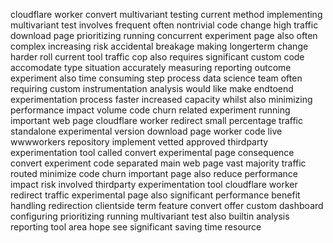 cloudflare worker convert multivariant testing current method implementing multivariant test involves frequent often nontrivial code change high traffic download page prioritizing running concurrent experiment page also often complex increasing risk accidental breakage making longerterm change harder roll current tool traffic cop also requires significant custom code accomodate type situation accurately measuring reporting outcome experiment also time consuming step process data science team often requiring custom instrumentation analysis would like make endtoend experimentation process faster increased capacity whilst also minimizing performance impact volume code churn related experiment running important web page cloudflare worker redirect small percentage traffic standalone experimental version download page worker code live wwwworkers repository implement vetted approved thirdparty experimentation tool called convert experimental page consequence convert experiment code separated main web page vast majority traffic routed minimize code churn important page also reduce performance impact risk involved thirdparty experimentation tool cloudflare worker redirect traffic experimental page also significant performance benefit handling redirection clientside term feature convert offer custom dashboard configuring prioritizing running multivariant test also builtin analysis reporting tool area hope see significant saving time resource
